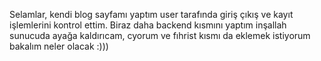 Selamlar, kendi blog sayfamı yaptım user tarafında giriş çıkış ve kayıt işlemlerini kontrol ettim. Biraz daha backend kısmını yaptım inşallah sunucuda ayağa kaldırıcam, cyorum ve fıhrist kısmı da eklemek istiyorum bakalım neler olacak :)))
